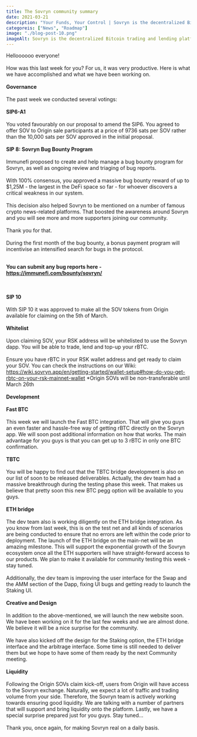 ```yaml
---
title: The Sovryn community summary
date: 2021-03-21
description: "Your Funds, Your Control | Sovryn is the decentralized Bitcoin trading and lending platform"
categoreis: ["News", "Roadmap"]
image: "./blog-post-10.png"
imageAlt: Sovryn is the decentralized Bitcoin trading and lending platform.
---
```


Helloooooo everyone!
<br /><br />
How was this last week for you? For us, it was very productive. Here is what we have accomplished and what we have been working on.
<br /><br />
**Governance**
<br /><br />
The past week we conducted several votings:
<br /><br />
**SIP6-A1**
<br /><br />
You voted favourably on our proposal to amend the SIP6. You agreed to offer SOV to Origin sale participants at a price of 9736 sats per SOV rather than the 10,000 sats per SOV approved in the initial proposal.
<br /><br />
<b>SIP 8: Sovryn Bug Bounty Program</b>
<br /><br />
Immunefi proposed to create and help manage a bug bounty program for Sovryn, as well as ongoing review and triaging of bug reports.
<br /><br />
With 100% consensus, you approved a massive bug bounty reward of up to $1,25M - the largest in the DeFi space so far - for whoever discovers a critical weakness in our system.
<br /><br />
This decision also helped Sovryn to be mentioned on a number of famous crypto news-related platforms. That boosted the awareness around Sovryn and you will see more and more supporters joining our community.
<br /><br />
Thank you for that.
<br /><br />
During the first month of the bug bounty, a bonus payment program will incentivise an intensified search for bugs in the protocol.
<br /><br />

**You can submit any bug reports here - <a href="#" className="btn-link">https://immunefi.com/bounty/sovryn/</a>**

<br /><br />
**SIP 10**
<br /><br />
With SIP 10 it was approved to make all the SOV tokens from Origin available for claiming on the 5th of March.
<br /><br />
**Whitelist**
<br /><br />
Upon claiming SOV, your RSK address will be whitelisted to use the Sovryn dapp. You will be able to trade, lend and top-up your rBTC.
<br /><br />
Ensure you have rBTC in your RSK wallet address and get ready to claim your SOV. You can check the instructions on our Wiki: <a href="https://wiki.sovryn.app/en/getting-started/wallet-setup#how-do-you-get-rbtc-on-your-rsk-mainnet-wallet" className="btn-link">https://wiki.sovryn.app/en/getting-started/wallet-setup#how-do-you-get-rbtc-on-your-rsk-mainnet-wallet<a>
*Origin SOVs will be non-transferable until March 26th
<br /><br />
**Development**
<br /><br />
**Fast BTC**
<br /><br />
This week we will launch the Fast BTC integration. That will give you guys an even faster and hassle-free way of getting rBTC directly on the Sovryn app. We will soon post additional information on how that works. The main advantage for you guys is that you can get up to 3 rBTC in only one BTC confirmation.
<br /><br />
**TBTC**
<br /><br />
You will be happy to find out that the TBTC bridge development is also on our list of soon to be released deliverables. Actually, the dev team had a massive breakthrough during the testing phase this week. That makes us believe that pretty soon this new BTC pegg option will be available to you guys.
<br /><br />
**ETH bridge**
<br /><br />
The dev team also is working diligently on the ETH bridge integration. As you know from last week, this is on the test net and all kinds of scenarios are being conducted to ensure that no errors are left within the code prior to deployment. The launch of the ETH bridge on the main-net will be an amazing milestone. This will support the exponential growth of the Sovryn ecosystem once all the ETH supporters will have straight-forward access to our products. We plan to make it available for community testing this week - stay tuned.
<br /><br />
Additionally, the dev team is improving the user interface for the Swap and the AMM section of the Dapp, fixing UI bugs and getting ready to launch the Staking UI.
<br /><br />
<b>Creative and Design</b>
<br /><br />
In addition to the above-mentioned, we will launch the new website soon. We have been working on it for the last few weeks and we are almost done. We believe it will be a nice surprise for the community.
<br /><br />
We have also kicked off the design for the Staking option, the ETH bridge interface and the arbitrage interface. Some time is still needed to deliver them but we hope to have some of them ready by the next Community meeting.
<br /><br />
<b>Liquidity</b>
<br /><br />
Following the Origin SOVs claim kick-off, users from Origin will have access to the Sovryn exchange. Naturally, we expect a lot of traffic and trading volume from your side. Therefore, the Sovryn team is actively working towards ensuring good liquidity. We are talking with a number of partners that will support and bring liquidity onto the platform. Lastly, we have a special surprise prepared just for you guys. Stay tuned…
<br />
<br />
Thank you, once again, for making Sovryn real on a daily basis.